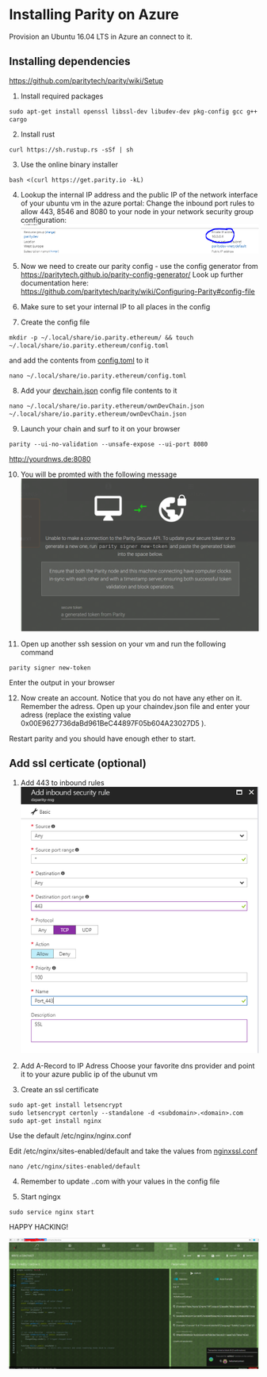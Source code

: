 # Installing Parity on Azure

Provision an Ubuntu 16.04 LTS in Azure an connect to it.

## Installing dependencies
https://github.com/paritytech/parity/wiki/Setup

1. Install required packages
~~~
sudo apt-get install openssl libssl-dev libudev-dev pkg-config gcc g++ cargo
~~~

2. Install rust
~~~
curl https://sh.rustup.rs -sSf | sh
~~~

3. Use the online binary installer
~~~
bash <(curl https://get.parity.io -kL)
~~~

4. Lookup the internal IP address and the public IP of the network interface of your ubuntu vm in the azure portal:
Change the inbound port rules to allow 443, 8546 and 8080 to your node in your network security group configuration:
![](/img/2017-10-13-08-29-11.png)

5. Now we need to create our parity config - use the config generator from https://paritytech.github.io/parity-config-generator/ 
Look up further documentation here:
https://github.com/paritytech/parity/wiki/Configuring-Parity#config-file


6. Make sure to set your internal IP to all places in the config

7. Create the config file
~~~
mkdir -p ~/.local/share/io.parity.ethereum/ && touch ~/.local/share/io.parity.ethereum/config.toml
~~~

and add the contents from [config.toml](https://raw.githubusercontent.com/denniszielke/ethereum_lab/master/parity/config.toml) to it

~~~
nano ~/.local/share/io.parity.ethereum/config.toml
~~~

8. Add your [devchain.json](https://raw.githubusercontent.com/denniszielke/ethereum_lab/master/parity/devChain.json) config file contents to it

~~~
nano ~/.local/share/io.parity.ethereum/ownDevChain.json
~/.local/share/io.parity.ethereum/ownDevChain.json
~~~

9. Launch your chain and surf to it on your browser
~~~
parity --ui-no-validation --unsafe-expose --ui-port 8080
~~~

http://yourdnws.de:8080

10. You will be promted with the following message
![](/img/2017-10-13-11-32-02.png)

11. Open up another ssh session on your vm and run the following command
~~~
parity signer new-token
~~~

Enter the output in your browser

12. Now create an account. Notice that you do not have any ether on it.
Remember the adress. Open up your chaindev.json file and enter your adress (replace the existing value 0x00E9627736daBd961BeC44897F05b604A23027D5 ).

Restart parity and you should have enough ether to start.

## Add ssl certicate (optional)

1. Add 443 to inbound rules
![](/img/2017-10-13-09-31-29.png)

2. Add A-Record to IP Adress
Choose your favorite dns provider and point it to your azure public ip of the ubunut vm

3. Create an ssl certificate
```
sudo apt-get install letsencrypt
sudo letsencrypt certonly --standalone -d <subdomain>.<domain>.com
sudo apt-get install nginx
```

Use the default /etc/nginx/nginx.conf

Edit /etc/nginx/sites-enabled/default and take the values from [nginxssl.conf](https://raw.githubusercontent.com/denniszielke/ethereum_lab/master/parity/nginxssl.conf)
~~~
nano /etc/nginx/sites-enabled/default
~~~

4. Remember to update <subdomain>.<domain>.com with your values in the config file

5. Start ngingx
~~~
sudo service nginx start
~~~

HAPPY HACKING!

![](/img/2017-10-13-11-57-16.png)
